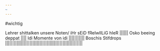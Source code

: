 ```yaml
---
~
---
```

#wichtig

Lehrer shittalken unsere Noten/ iHr sEiD fReIwIlLiG hIeR
|||||| 
Osko beeing deppat
||||
Idi Momente von idi
|||||||||||
Boschis Stifdrops
||||||||||||||||||||||||||||||||||||||||||||||||||||||
